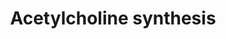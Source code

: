 ---
annotations:
- id: CL:0000108
  parent: native cell
  type: Cell Type Ontology
  value: cholinergic neuron
- id: PW:0000408
  parent: classic metabolic pathway
  type: Pathway Ontology
  value: acetylcholine metabolic pathway
authors:
- A.Kwa
- MaintBot
- Khanspers
- Hubert
- MartijnVanIersel
- Thomas
- Egonw
- Ariutta
- Anwesha
- Mkutmon
- Eweitz
citedin: ''
communities:
- ONTOX
description: Acetylcholine is an important neurotransmitter. It can be rapidly released
  in the synaptic cleft upon activation of the neuron. In the synaptic cleft the compound
  is degraded rapidly into choline and acetate, this is essential for proper neuronal
  functioning. Choline and Acetate are taken up into the cytosol and recycled for
  the next activation.
last-edited: 2024-01-24
ndex: 48b1125a-8b5f-11eb-9e72-0ac135e8bacf
organisms:
- Homo sapiens
redirect_from:
- /index.php/Pathway:WP528
- /instance/WP528
- /instance/WP528_r128074
revision: r128074
schema-jsonld:
- '@context': https://schema.org/
  '@id': https://wikipathways.github.io/pathways/WP528.html
  '@type': Dataset
  creator:
    '@type': Organization
    name: WikiPathways
  description: Acetylcholine is an important neurotransmitter. It can be rapidly released
    in the synaptic cleft upon activation of the neuron. In the synaptic cleft the
    compound is degraded rapidly into choline and acetate, this is essential for proper
    neuronal functioning. Choline and Acetate are taken up into the cytosol and recycled
    for the next activation.
  keywords:
  - ACHE
  - Acetate
  - Acetyl CoA
  - Acetylcholine
  - CHAT
  - CHKA
  - Choline
  - Cytidine diphosphate choline
  - Glycerophosphocholine
  - PCYT1A
  - PDHA1
  - PDHA2
  - PEMT
  - Phosphatidylcholine
  - Phosphatidylethanolamine
  - Phosphorylcholine
  - Pyruvate
  license: CC0
  name: Acetylcholine synthesis
seo: CreativeWork
title: Acetylcholine synthesis
wpid: WP528
---